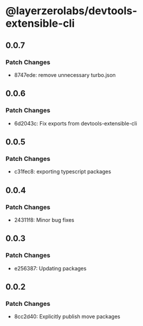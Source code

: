 # @layerzerolabs/devtools-extensible-cli

## 0.0.7

### Patch Changes

- 8747ede: remove unnecessary turbo.json

## 0.0.6

### Patch Changes

- 6d2043c: Fix exports from devtools-extensible-cli

## 0.0.5

### Patch Changes

- c31fec8: exporting typescript packages

## 0.0.4

### Patch Changes

- 24311f8: Minor bug fixes

## 0.0.3

### Patch Changes

- e256387: Updating packages

## 0.0.2

### Patch Changes

- 8cc2d40: Explicitly publish move packages
